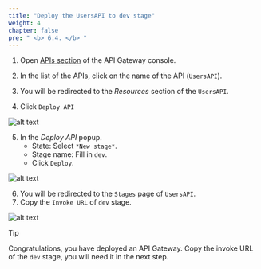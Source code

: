 ```yaml
---
title: "Deploy the UsersAPI to dev stage"
weight: 4
chapter: false
pre: " <b> 6.4. </b> "
---
```


1. Open [APIs section](https://console.aws.amazon.com/apigateway/main/apis) of the API Gateway console.
2. In the list of the APIs, click on the name of the API (`UsersAPI`).
3. You will be redirected to the _Resources_ section of the `UsersAPI`.

4. Click `Deploy API`

![alt text](/images/workshop-2/API-Gateway--usersAPI--deploy-API.jpg)

5. In the _Deploy API_ popup.
   - State: Select `*New stage*`.
   - Stage name: Fill in `dev`.
   - Click `Deploy`.

![alt text](/images/workshop-2/API-Gateway--usersAPI--deploy-API--stage.jpg)

6. You will be redirected to the `Stages` page of `UsersAPI`.
7. Copy the `Invoke URL` of `dev` stage.

![alt text](/images/workshop-2/API-Gateway--usersAPI--stage--invoke-URL.jpg)

> [!TIP]
> Congratulations, you have deployed an API Gateway. Copy the invoke URL of the `dev` stage, you will need it in the next step.

